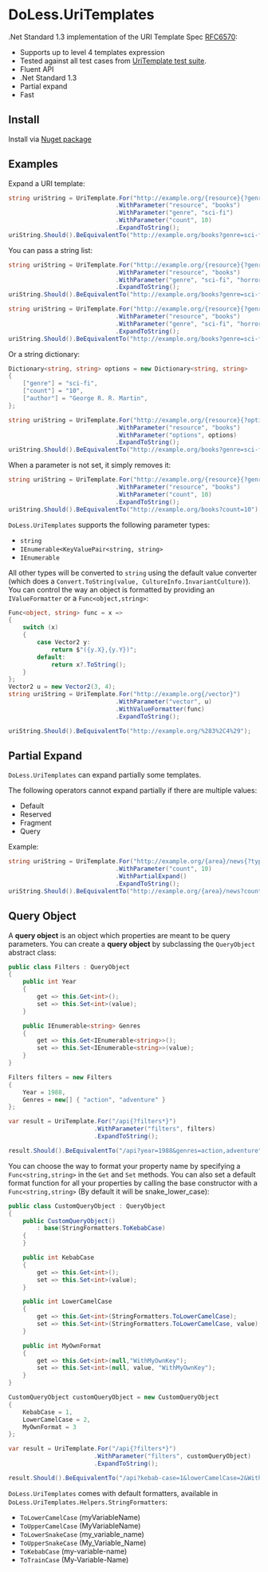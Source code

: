# DoLess.UriTemplates

.Net Standard 1.3 implementation of the URI Template Spec [RFC6570](http://tools.ietf.org/html/rfc6570):

* Supports up to level 4 templates expression
* Tested against all test cases from [UriTemplate test suite](https://github.com/uri-templates/uritemplate-test).
* Fluent API
* .Net Standard 1.3
* Partial expand
* Fast

## Install

Install via [Nuget package](https://www.nuget.org/packages/DoLess.UriTemplates)

## Examples

Expand a URI template:

```csharp
string uriString = UriTemplate.For("http://example.org/{resource}{?genre,count}")
                              .WithParameter("resource", "books")
                              .WithParameter("genre", "sci-fi")
                              .WithParameter("count", 10)
                              .ExpandToString();
uriString.Should().BeEquivalentTo("http://example.org/books?genre=sci-fi&count=10");
```

You can pass a string list:

```csharp
string uriString = UriTemplate.For("http://example.org/{resource}{?genre}")
                              .WithParameter("resource", "books")
                              .WithParameter("genre", "sci-fi", "horror", "fantasy")
                              .ExpandToString();
uriString.Should().BeEquivalentTo("http://example.org/books?genre=sci-fi,horror,fantasy");
```

```csharp
string uriString = UriTemplate.For("http://example.org/{resource}{?genre*}")
                              .WithParameter("resource", "books")
                              .WithParameter("genre", "sci-fi", "horror", "fantasy")
                              .ExpandToString();
uriString.Should().BeEquivalentTo("http://example.org/books?genre=sci-fi&genre=horror&genre=fantasy");
```

Or a string dictionary:

```csharp
Dictionary<string, string> options = new Dictionary<string, string>
{
    ["genre"] = "sci-fi",
    ["count"] = "10",
    ["author"] = "George R. R. Martin",
};

string uriString = UriTemplate.For("http://example.org/{resource}{?options*}")
                              .WithParameter("resource", "books")
                              .WithParameter("options", options)
                              .ExpandToString();
uriString.Should().BeEquivalentTo("http://example.org/books?genre=sci-fi&count=10&author=George%20R.%20R.%20Martin");
```

When a parameter is not set, it simply removes it:

```csharp
string uriString = UriTemplate.For("http://example.org/{resource}{?genre,count}")
                              .WithParameter("resource", "books")
                              .WithParameter("count", 10)
                              .ExpandToString();
uriString.Should().BeEquivalentTo("http://example.org/books?count=10");
```

`DoLess.UriTemplates` supports the following parameter types:

* `string`
* `IEnumerable<KeyValuePair<string, string>`
* `IEnumerable`

All other types will be converted to `string` using the default value converter (which does a `Convert.ToString(value, CultureInfo.InvariantCulture)`).
You can control the way an object is formatted by providing an `IValueFormatter` or a `Func<object,string>`:

```csharp
Func<object, string> func = x =>
{
    switch (x)
    {
        case Vector2 y:
            return $"({y.X},{y.Y})";
        default:
            return x?.ToString();
    }
};
Vector2 u = new Vector2(3, 4);
string uriString = UriTemplate.For("http://example.org{/vector}")
                              .WithParameter("vector", u)
                              .WithValueFormatter(func)
                              .ExpandToString();

uriString.Should().BeEquivalentTo("http://example.org/%283%2C4%29");
```

## Partial Expand

`DoLess.UriTemplates` can expand partially some templates.

The following operators cannot expand partially if there are multiple values:

* Default
* Reserved
* Fragment
* Query

Example:

```csharp
string uriString = UriTemplate.For("http://example.org/{area}/news{?type,count}")
                              .WithParameter("count", 10)
                              .WithPartialExpand()
                              .ExpandToString();
uriString.Should().BeEquivalentTo("http://example.org/{area}/news?count=10{&type}");
```

## Query Object

A **query object** is an object which properties are meant to be query parameters.
You can create a **query object** by subclassing the `QueryObject` abstract class:

```csharp
public class Filters : QueryObject
{
    public int Year
    {
        get => this.Get<int>();
        set => this.Set<int>(value);
    }

    public IEnumerable<string> Genres
    {
        get => this.Get<IEnumerable<string>>();
        set => this.Set<IEnumerable<string>>(value);
    }
}

Filters filters = new Filters
{
    Year = 1988,
    Genres = new[] { "action", "adventure" }
};

var result = UriTemplate.For("/api{?filters*}")
                        .WithParameter("filters", filters)
                        .ExpandToString();

result.Should().BeEquivalentTo("/api?year=1988&genres=action,adventure");

```

You can choose the way to format your property name by specifying a `Func<string,string>` in the `Get` and `Set` methods.
You can also set a default format function for all your properties by calling the base constructor with a `Func<string,string>` (By default it will be snake_lower_case):

```csharp
public class CustomQueryObject : QueryObject
{
    public CustomQueryObject()
        : base(StringFormatters.ToKebabCase)
    {
    }

    public int KebabCase
    {
        get => this.Get<int>();
        set => this.Set<int>(value);
    }

    public int LowerCamelCase
    {
        get => this.Get<int>(StringFormatters.ToLowerCamelCase);
        set => this.Set<int>(StringFormatters.ToLowerCamelCase, value);
    }

    public int MyOwnFormat
    {
        get => this.Get<int>(null,"WithMyOwnKey");
        set => this.Set<int>(null, value, "WithMyOwnKey");
    }
}

CustomQueryObject customQueryObject = new CustomQueryObject
{
    KebabCase = 1,
    LowerCamelCase = 2,
    MyOwnFormat = 3
};

var result = UriTemplate.For("/api{?filters*}")
                        .WithParameter("filters", customQueryObject)
                        .ExpandToString();

result.Should().BeEquivalentTo("/api?kebab-case=1&lowerCamelCase=2&WithMyOwnKey=3");
```

`DoLess.UriTemplates` comes with default formatters, available in `DoLess.UriTemplates.Helpers.StringFormatters`:

* `ToLowerCamelCase` (myVariableName)
* `ToUpperCamelCase` (MyVariableName)
* `ToLowerSnakeCase` (my_variable_name)
* `ToUpperSnakeCase` (My_Variable_Name)
* `ToKebabCase` (my-variable-name)
* `ToTrainCase` (My-Variable-Name)
